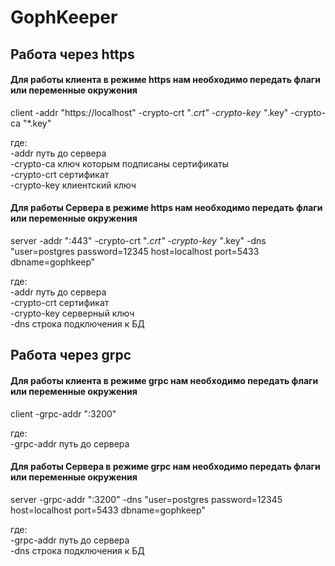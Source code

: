 # GophKeeper


## Работа через https
#### Для работы клиента в режиме https нам необходимо передать флаги или переменные окружения

client -addr "https://localhost"  -crypto-crt "*.crt"  -crypto-key "*.key" -crypto-ca "*.key"

где: \
-addr путь до сервера \
-crypto-ca ключ которым подписаны сертификаты\
-crypto-crt сертификат \
-crypto-key клиентский ключ

#### Для работы Сервера в режиме https нам необходимо передать флаги или переменные окружения

server -addr ":443"  -crypto-crt "*.crt"  -crypto-key "*.key" -dns "user=postgres password=12345 host=localhost port=5433 dbname=gophkeep"

где: \
-addr путь до сервера \
-crypto-crt сертификат \
-crypto-key серверный ключ \
-dns строка подключения к БД



## Работа через grpc
#### Для работы клиента в режиме grpc нам необходимо передать флаги или переменные окружения

client -grpc-addr ":3200"  

где: \
-grpc-addr путь до сервера

#### Для работы Сервера в режиме grpc нам необходимо передать флаги или переменные окружения

server -grpc-addr ":3200"  -dns "user=postgres password=12345 host=localhost port=5433 dbname=gophkeep"

где: \
-grpc-addr путь до сервера \
-dns строка подключения к БД
